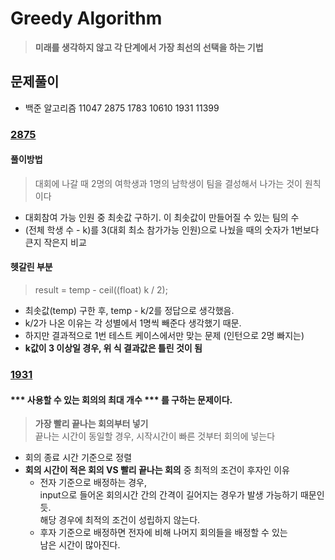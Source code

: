 # Greedy Algorithm
> <b> 미래를 생각하지 않고 각 단계에서 가장 최선의 선택을 하는 기법 </b>

## 문제풀이
- 백준 알고리즘 11047 2875 1783 10610 1931 11399

### [2875](https://www.acmicpc.net/problem/2875)
#### <b>풀이방법</b>
> 대회에 나갈 때 2명의 여학생과 1명의 남학생이 팀을 결성해서 나가는 것이 원칙이다
- 대회참여 가능 인원 중 최솟값 구하기. 이 최솟값이 만들어질 수 있는 팀의 수
- (전체 학생 수 - k)를 3(대회 최소 참가가능 인원)으로 나눴을 때의 숫자가 1번보다 큰지 작은지 비교
#### 헷갈린 부분
> result = temp - ceil((float) k / 2);
- 최솟값(temp) 구한 후, temp - k/2를 정답으로 생각했음.
- k/2가 나온 이유는 각 성별에서 1명씩 빼준다 생각했기 때문.
- 하지만 결과적으로 1번 테스트 케이스에서만 맞는 문제 (인턴으로 2명 빠지는)
- <b>k값이 3 이상일 경우, 위 식 결과값은 틀린 것이 됨</b>

### [1931](https://www.acmicpc.net/problem/1931)
#### *** 사용할 수 있는 회의의 최대 개수 *** 를 구하는 문제이다.
> <b>가장 빨리 끝나는 회의부터 넣기</b>  
> 끝나는 시간이 동일할 경우, 시작시간이 빠른 것부터 회의에 넣는다
- 회의 종료 시간 기준으로 정렬
- <b>회의 시간이 적은 회의 VS 빨리 끝나는 회의</b> 중 최적의 조건이 후자인 이유
  - 전자 기준으로 배정하는 경우,  
    input으로 들어온 회의시간 간의 간격이 길어지는 경우가 발생 가능하기 때문인 듯.  
    해당 경우에 최적의 조건이 성립하지 않는다.
  - 후자 기준으로 배정하면 전자에 비해 나머지 회의들을 배정할 수 있는  
    남은 시간이 많아진다.

